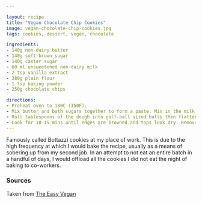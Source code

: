 ```yaml
---

layout: recipe
title: "Vegan Chocolate Chip Cookies"
image: vegan-chocolate-chip-cookies.jpg
tags: cookies, dessert, vegan, chocolate

ingredients:
- 140g non-dairy butter
- 140g soft brown sugar
- 140g caster sugar
- 60 ml unsweetened non-dairy milk
- 2 tsp vanilla extract
- 380g plain flour
- 1 tsp baking powder
- 250g chocolate chips

directions:
- Preheat oven to 180C (350F).
- Mix butter and both sugars together to form a paste. Mix in the milk and vanilla. Then mix in the flour and baking powder to form the dough. Finally, mix in the chocolate chips.
- Roll tablespoons of the dough into golf-ball sized balls then flatten. Place onto a baking tray lined with baking paper, each ball 2 inches apart (centre to centre).
- Cook for 10-15 mins until edges are browned and tops look dry. Remove and cool on a wire rack (if you can wait that is).
---
```


Famously called Bottazzi cookies at my place of work. This is due to the high frequency at which I would 
bake the recipe, usually as a means of sobering up from my second job. In an attempt to not eat an entire 
batch in a handful of days, I would offload all the cookies I did not eat the night of baking to co-workers.

### Sources
Taken from [The Easy Vegan](https://www.theeasyvegan.org/15-minute-vegan-chocolate-chip-cookies/)